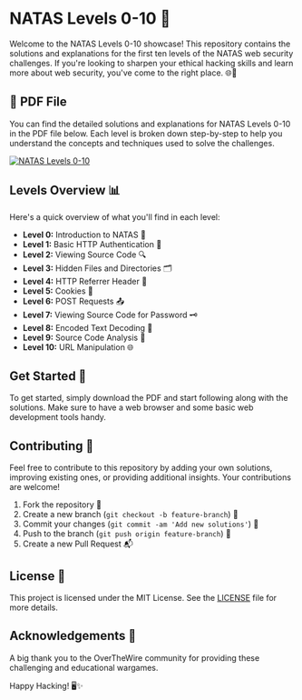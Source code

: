 # NATAS Levels 0-10 🎯

Welcome to the NATAS Levels 0-10 showcase! This repository contains the solutions and explanations for the first ten levels of the NATAS web security challenges. If you're looking to sharpen your ethical hacking skills and learn more about web security, you've come to the right place. 🌐🔐

## 📄 PDF File

You can find the detailed solutions and explanations for NATAS Levels 0-10 in the PDF file below. Each level is broken down step-by-step to help you understand the concepts and techniques used to solve the challenges.

[![NATAS Levels 0-10](https://img.shields.io/badge/Download-PDF-brightgreen)](path_to_your_pdf/NATAS_Levels_0_to_10.pdf)

## Levels Overview 📊

Here's a quick overview of what you'll find in each level:

- **Level 0:** Introduction to NATAS 🏁
- **Level 1:** Basic HTTP Authentication 🔑
- **Level 2:** Viewing Source Code 🔍
- **Level 3:** Hidden Files and Directories 🗂️
- **Level 4:** HTTP Referrer Header 🧾
- **Level 5:** Cookies 🍪
- **Level 6:** POST Requests 📤
- **Level 7:** Viewing Source Code for Password 🗝️
- **Level 8:** Encoded Text Decoding 🧬
- **Level 9:** Source Code Analysis 📜
- **Level 10:** URL Manipulation 🌐

## Get Started 🚀

To get started, simply download the PDF and start following along with the solutions. Make sure to have a web browser and some basic web development tools handy. 

## Contributing 🤝

Feel free to contribute to this repository by adding your own solutions, improving existing ones, or providing additional insights. Your contributions are welcome!

1. Fork the repository 🍴
2. Create a new branch (`git checkout -b feature-branch`) 🌿
3. Commit your changes (`git commit -am 'Add new solutions'`) 💾
4. Push to the branch (`git push origin feature-branch`) 🚀
5. Create a new Pull Request 📬

## License 📜

This project is licensed under the MIT License. See the [LICENSE](LICENSE) file for more details.

## Acknowledgements 🙏

A big thank you to the OverTheWire community for providing these challenging and educational wargames. 

Happy Hacking! 🖥️✨
